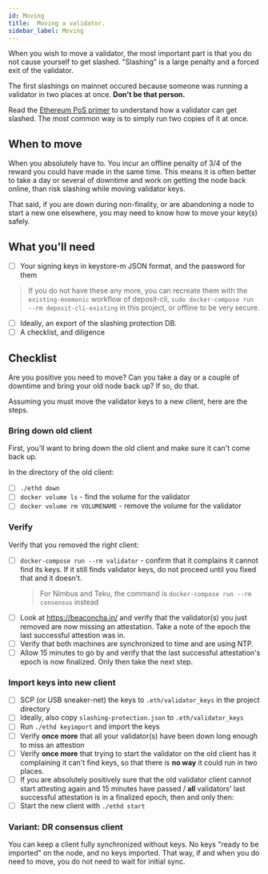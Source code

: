 ```yaml
---
id: Moving
title:  Moving a validator.
sidebar_label: Moving
---
```


When you wish to move a validator, the most important part is that you do not
cause yourself to get slashed. "Slashing" is a large penalty and a forced
exit of the validator.

The first slashings on mainnet occured because someone was running a validator in
two places at once. **Don't be that person.**

Read the [Ethereum PoS primer](https://ethos.dev/beacon-chain/) to understand how
a validator can get slashed. The most common way is to simply run two copies of it
at once.

## When to move

When you absolutely have to. You incur an offline penalty of 3/4 of the reward
you could have made in the same time. This means it is often better to take a day
or several of downtime and work on getting the node back online, than risk
slashing while moving validator keys. 

That said, if you are down during non-finality, or are abandoning a node to start
a new one elsewhere, you may need to know how to move your key(s) safely.

## What you'll need

- [ ] Your signing keys in keystore-m JSON format, and the password for them
>  If you do not have these any more, you can recreate them with the `existing-mnemonic`
>  workflow of deposit-cli, `sudo docker-compose run --rm deposit-cli-existing` in
>  this project, or offline to be very secure.
- [ ] Ideally, an export of the slashing protection DB.
- [ ] A checklist, and diligence

## Checklist

Are you positive you need to move? Can you take a day or a couple of downtime and bring
your old node back up? If so, do that.

Assuming you must move the validator keys to a new client, here are the steps.

### Bring down old client

First, you'll want to bring down the old client and make sure it can't come back up.

In the directory of the old client:

- [ ] `./ethd down`
- [ ] `docker volume ls` - find the volume for the validator
- [ ] `docker volume rm VOLUMENAME` - remove the volume for the validator

### Verify

Verify that you removed the right client:

- [ ] `docker-compose run --rm validator` - confirm that it complains it cannot find its keys. If it still
  finds validator keys, do not proceed until you fixed that and it doesn't.
  > For Nimbus and Teku, the command is `docker-compose run --rm consensus` instead
- [ ] Look at https://beaconcha.in/ and verify that the validator(s) you just removed are now
  missing an attestation. Take a note of the epoch the last successful attestion was in.
- [ ] Verify that both machines are synchronized to time and are using NTP.
- [ ] Allow 15 minutes to go by and verify that the last successful attestation's epoch is now
  finalized. Only then take the next step.

### Import keys into new client

- [ ] SCP (or USB sneaker-net) the keys to `.eth/validator_keys` in the project directory
- [ ] Ideally, also copy `slashing-protection.json` to `.eth/validator_keys`
- [ ] Run `./ethd keyimport` and import the keys
- [ ] Verify **once more** that all your validator(s) have been down long
  enough to miss an attestion
- [ ] Verify **once more** that trying to start the validator on the old client
  has it complaining it can't find keys, so that there is **no way** it
  could run in two places.
- [ ] If you are absolutely positively sure that the old validator client cannot
  start attesting again and 15 minutes have passed / **all** validators'
  last successful attestation is in a finalized epoch, then and only then:
- [ ] Start the new client with `./ethd start`

### Variant: DR consensus client

You can keep a client fully synchronized without keys. No keys "ready
to be imported" on the node, and no keys imported. That way, if and
when you do need to move, you do not need to wait for initial sync.
